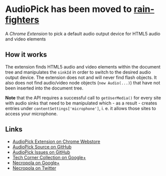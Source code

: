 # AudioPick has been moved to [rain-fighters](https://github.com/rain-fighters/AudioPick)
A *Chrome Extension* to pick a default audio output device for HTML5 audio and video elements

## How it works
The extension finds HTML5 audio and video elements within the document tree and manipulates the `sinkId` in order
to switch to the desired audio output device. The extension does not and will never find flash objects.
It also does not find audio/video node objects (`new Audio(...)`) that have not been inserted into the document tree.

**Note** that the API requires a successful call to `getUserMedia()` for every site with audio sinks that
need to be manipulated which - as a result - creates entries under `contentSettings['microphone']`, i. e.
it allows those sites to access your microphone.
 
## Links
- [AudioPick Extension on Chrome Webstore](https://chrome.google.com/webstore/detail/audiopick/gfhcppdamigjkficnjnhmnljljhagaha)
- [AudioPick Source on GitHub](https://github.com/rain-fighters/AudioPick)
- [AudioPick Issues on GitHub](https://github.com/rain-figters/AudioPick/issues)
- [Tech Corner Collection on Google+](https://plus.google.com/collection/swqxgB)
- [Necropola on Google+](https://plus.google.com/108590874920717613332)
- [Necropola on Twitter](https://twitter.com/necropola)
 
